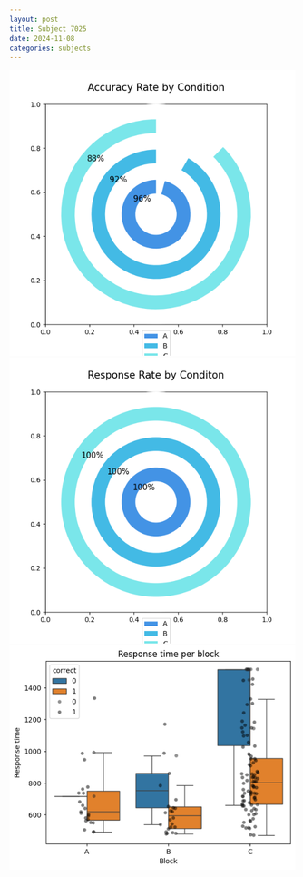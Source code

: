 ```yaml
---
layout: post
title: Subject 7025
date: 2024-11-08
categories: subjects
---
```


![](data/7025/run-2/7025_accuracy_rate.png)
![](data/7025/run-2/7025_response_rate.png)
![](data/7025/run-2/7025_rt.png)
